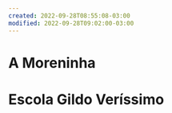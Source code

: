 ```yaml
---
created: 2022-09-28T08:55:08-03:00
modified: 2022-09-28T09:02:00-03:00
---
```


# A Moreninha

# Escola Gildo Veríssimo
#
